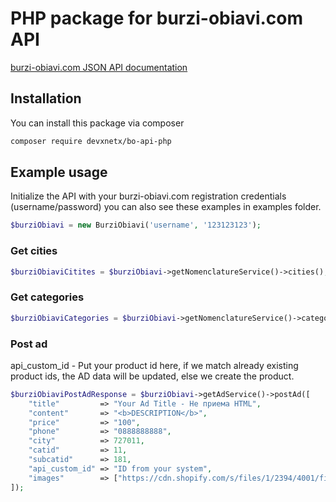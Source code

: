 # PHP package for burzi-obiavi.com API

[burzi-obiavi.com JSON API documentation](https://documenter.getpostman.com/view/17578164/2s9Y5SW5Us#cde58389-c1f6-484a-b156-a08fd7c6a752)

## Installation

You can install this package via composer

```bash
composer require devxnetx/bo-api-php
```

## Example usage

Initialize the API with your burzi-obiavi.com registration credentials (username/password)
you can also see these examples in examples folder.

```php
$burziObiavi = new BurziObiavi('username', '123123123');
```

### Get cities

```php
$burziObiaviCitites = $burziObiavi->getNomenclatureService()->cities();
```

### Get categories

```php
$burziObiaviCategories = $burziObiavi->getNomenclatureService()->categories();
```

### Post ad

api_custom_id - Put your product id here, if we match already existing product ids, the AD data will be updated, else we
create the product.

```php
$burziObiaviPostAdResponse = $burziObiavi->getAdService()->postAd([
    "title"         => "Your Ad Title - Не приема HTML",
    "content"       => "<b>DESCRIPTION</b>",
    "price"         => "100",
    "phone"         => "0888888888",
    "city"          => 727011,
    "catid"         => 11,
    "subcatid"      => 181,
    "api_custom_id" => "ID from your system",
    "images"        => ["https://cdn.shopify.com/s/files/1/2394/4001/files/21_MAYO_e83d41cd-e674-4508-8d9a-267075361e02_480x480.jpg"]
]);
```